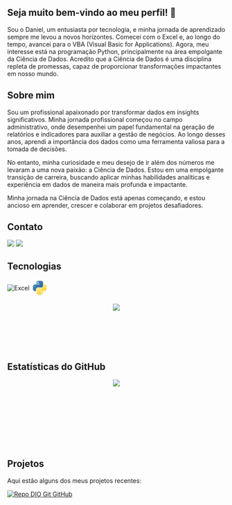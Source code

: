
## Seja muito bem-vindo ao meu perfil! 👋

Sou o Daniel, um entusiasta por tecnologia, e minha jornada de aprendizado sempre me levou a novos horizontes. Comecei com o Excel e, ao longo do tempo, avancei para o VBA (Visual Basic for Applications). Agora, meu interesse está na programação Python, principalmente na área empolgante da Ciência de Dados. Acredito que a Ciência de Dados é uma disciplina repleta de promessas, capaz de proporcionar transformações impactantes em nosso mundo.


## Sobre mim

Sou um profissional apaixonado por transformar dados em insights significativos. Minha jornada profissional começou no campo administrativo, onde desempenhei um papel fundamental na geração de relatórios e indicadores para auxiliar a gestão de negócios. Ao longo desses anos, aprendi a importância dos dados como uma ferramenta valiosa para a tomada de decisões.

No entanto, minha curiosidade e meu desejo de ir além dos números me levaram a uma nova paixão: a Ciência de Dados. Estou em uma empolgante transição de carreira, buscando aplicar minhas habilidades analíticas e experiência em dados de maneira mais profunda e impactante. 

Minha jornada na Ciência de Dados está apenas começando, e estou ancioso em aprender, crescer e colaborar em projetos desafiadores.

## Contato
<div>
   <a href="https://www.linkedin.com/in/daniel-pereira-da-silva/" target="_blank"><img src="https://img.shields.io/badge/-LinkedIn-%230077B5?style=for-the-badge&logo=linkedin&logoColor=white" target="_blank"></a> 
    <a href = "mailto:danielspsilva@gmail.com"><img src="https://img.shields.io/badge/-Gmail-%23333?style=for-the-badge&logo=gmail&logoColor=white" target="_blank"></a>
</div>

## Tecnologias
<div style="display: inline_block">
  <img align="center" alt="Excel" height="30" width="30" src="https://cdn0.iconfinder.com/data/icons/logos-microsoft-office-365/128/Microsoft_Office-02-256.png">
  <img align="center" alt="Python" height="40" width="40" src="https://raw.githubusercontent.com/devicons/devicon/master/icons/python/python-original.svg">
</div>
<br>
<div style="text-align: center;">
  <a href="https://github.com/daniel-p-silva">
    <img height="100em" style="display: inline-block;" src="https://github-readme-stats.vercel.app/api/top-langs/?username=daniel-p-silva&layout=compact&langs_count=7&theme=transparent"/>
  </a>
</div>

## Estatísticas do GitHub
<div style="text-align: center;">
  <a href="https://github.com/daniel-p-silva">
    <img height="150em" style="display: inline-block;" src="https://github-readme-stats.vercel.app/api?username=daniel-p-silva&show_icons=true&theme=transparent&include_all_commits=true&count_private=true"/>
  </a>
</div>

## Projetos

Aqui estão alguns dos meus projetos recentes:

[![Repo DIO Git GitHub](https://github-readme-stats.vercel.app/api/pin/?username=elidianaandrade&repo=dio-lab-open-source&theme=transparent)](https://github.com/elidianaandrade/dio-lab-open-source)


